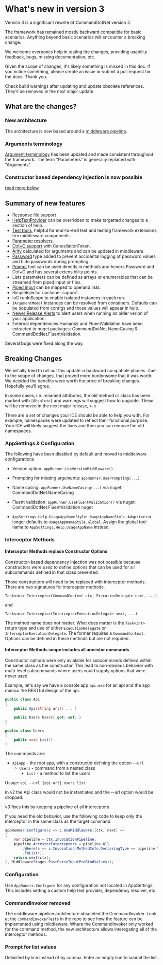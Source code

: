 # What's new in version 3

Version 3 is a significant rewrite of CommandDotNet version 2.

The framework has remained mostly backward compatible for basic scenarios. 
Anything beyond basic scenarios will encounter a breaking change.

We welcome everyones help in testing the changes, providing usability feedback, bugs, missing documentation, etc.

Given the scope of changes, it's likely something is missed in this doc. If you notice something, please create an issue or submit a pull request for the docs.  Thank you.

Check build warnings after updating and update obsolete references.  They'll be removed in the next major update.

## What are the changes?

### New architecture
The architecture is now based around a [middleware pipeline](Extensibility/middleware.md).

### Arguments terminology
[Argument terminology](DefiningCommands/argument-terminology.md) has been updated and made consistent throughout the framework. The term "Parameters" is generally replaced with "Arguments".

### Constructor based dependency injection is now possible
[read more below](#interceptor-methods)

## Summary of new features

* [Response file](Middleware/response-files.md) support 
* [HelpTextProvider](Extensibility/help.md) can be overridden to make targetted changes to a section of help.
* [Test tools](test-tools.md), helpful for end-to-end test and testing framework extensions, like middleware components.
* [Parameter resolvers](Extensibility/parameter-resolvers.md).
* [Ctrl+C support](Middleware/cancellation.md) with CancellationToken.
* [Arity](DefiningCommands/argument-arity.md) calculated for arguments and can be updated in middleware.
* [Password](DefiningCommands/passwords.md) type added to prevent accidental logging of password values and hide passwords during prompting.
* [Prompt](Middleware/prompting.md) tool can be used directly in methods and honors Password and Ctrl+C and has several extensibility points.
* Lists parameters can be defined as arrays or enumerables that can be streamed from piped input or files.
* [Piped input](Middleware/piped-arguments.md) can be mapped to operand lists.
* SimpleInjector container support.
* IoC runInScope to enable isolated instances in each run.
* `IArgumentModel` instances can be resolved from containers. Defaults can be populated from configs and those values will appear in help.
* [Newer Release Alerts](Middleware/newer-release-alerts.md) to alert users when running an older verion of your application.
* External dependencies Humanizr and FluentValidation have been extracted to nuget packages: CommandDotNet.NameCasing & CommandDotNet.FluentValidation.

Several bugs were fixed along the way.

## Breaking Changes

We initially tried to roll out this update in backward compatible phases. Due to the scope of changes, that proved more burdonsome that it was worth. We decided the benefits were worth the price of breaking changes. Hopefully you'll agree.

In some cases, i.e. renamed attributes, the old method or class has been marked with `[Obsolete]` and warnings will suggest how to upgrade.  These will be removed in the next major release, `4.x`

There are a set of changes your IDE should be able to help you with.  For example, namespaces were updated to reflect their functional purpose. Your IDE will likely suggest the fixes and then you can remove the old namespaces. 

### AppSettings & Configuration

The following have been disabled by default and moved to middelware configurations

* Version option: `appRunner.UseVersionMiddleware()`
* Prompting for missing arguments: `appRunner.UsePrompting(...)`
* Name casing: `appRunner.UseNameCasing(...)` via nuget: CommandDotNet.NameCasing
* Fluent validation: `appRunner.UseFluentValidation()` via nuget: CommandDotNet.FluentValidation nuget

* `AppSettings.Help.UsageAppNameStyle`: `UsageAppNameStyle.Adaptive` no longer defaults to `UsageAppNameStyle.Global`. Assign the global tool name to `AppSettings.Help.UsageAppName` instead.

### Interceptor Methods

#### Interceptor Methods replace Constructor Options 

Constructor-based dependency injection was not possible because constructors were used to define options that can be used for all subcommands defined in that class prevented.

Those constructors will need to be replaced with interceptor methods.  There are two signatures for interceptor methods.

`Task<int> Interceptor(CommandContext ctx, ExecutionDelegate next, ...)`

and

`Task<int> Interceptor(InterceptorExecutionDelegate next, ...)`

The method name does not matter.  What does matter is the `Task<int>` return type and use of either `ExecutionDelegate` or `InterceptorExecutionDelegate`.  The former requires a `CommandContext`. Options can be defined in these methods but are not required.

#### Interceptor Methods scope includes all ancestor commands

Constructor options were only avialable for subcommands defined within the same class as the constructor.
This lead to non-obvious behavior with multi-level subcommands where users could supply options that were never used.

Example, let's say we have a console app `api.exe` for an api and the app mimics the RESTful design of the api. 

``` c#
public class Api
{
    public Api(string url){ ... }

    public Users Users{ get; set; }
}

public class Users
{
    public void List()
}
```

The commands are:

* `ApiApp` - the root app, with a constructor defining the option `--url`
  * `Users` - command from a nested class
    * `List` - a method to list the users

Usage: `api --url {api-url} users list`

In v2 the Api class would not be instantiated and the --url option would be dropped.  

v3 fixes this by keeping a pipeline of all interceptors.

If you need the old behavior, use the following code to keep only the interceptor in the same class as the target command. 

``` c#
appRunner.Configure(c => c.UseMiddleware((ctx, next) =>
{
    var pipeline = ctx.InvocationPipeline;
    pipeline.AncestorInterceptors = pipeline.All
        .Where(s => s.Invocation.MethodInfo.DeclaringType == pipeline.TargetCommand.Invocation.MethodInfo.DeclaringType)
        .ToList();
    return next(ctx);
}, MiddlewareStages.PostParseInputPreBindValues));
```

### Configuration

Use `AppRunner.Configure` for any configuration not located in AppSettings. This includes setting a custom help text provider, dependency resolver, etc.

### CommandInvoker removed
The middleware pipeline architecture obsoleted the CommandInvoker. Look at the `CommandInvokerTests` in the repo to see how the feature can be implemented using middleware. Where the CommandInvoker only worked for the command method, the new architecture allows interogating all of the interceptor methods.

### Prompt for list values
Delimited by line instead of by comma. Enter an empty line to submit the list.